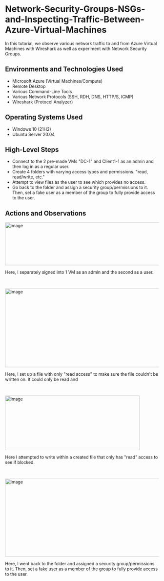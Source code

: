 # Network-Security-Groups-NSGs-and-Inspecting-Traffic-Between-Azure-Virtual-Machines
In this tutorial, we observe various network traffic to and from Azure Virtual Machines with Wireshark as well as experiment with Network Security Groups.
<h2>Environments and Technologies Used</h2>

- Microsoft Azure (Virtual Machines/Compute)
- Remote Desktop
- Various Command-Line Tools
- Various Network Protocols (SSH, RDH, DNS, HTTP/S, ICMP)
- Wireshark (Protocol Analyzer)

<h2>Operating Systems Used </h2>

- Windows 10 (21H2)
- Ubuntu Server 20.04

<h2>High-Level Steps</h2>

- Connect to the 2 pre-made VMs "DC-1" and Client1-1 as an admin and then log in as a regular user.
- Create 4 folders with varying access types and permissions. "read, read/write, etc."
- Attempt to view files as the user to see which provides no access.
- Go back to the folder and assign a security group/permissions to it. Then, set a fake user as a member of the group to fully provide access to the user.

<h2>Actions and Observations</h2>

<p>
<img width="628" height="140" alt="image" src="https://github.com/user-attachments/assets/aa2a5d55-4d7f-416b-af70-f57fe7f31080" />

</p>
<p>
Here, I separately signed into 1 VM as an admin and the second as a user.
</p>
<br />

<p>
<img width="512" height="257" alt="image" src="https://github.com/user-attachments/assets/cfba75bb-12bb-428f-8225-520f51d5e01f" />

</p>
<p>
Here, I set up a file with only "read access" to make sure the file couldn't be written on. It could only be read and 
</p>
<br />

<p>
<img width="441" height="178" alt="image" src="https://github.com/user-attachments/assets/9b7548f4-a76b-45cd-8b38-6aedd20b9eee" />

</p>
<p>
Here I attempted to write within a created file that only has "read" access to see if blocked.
</p>
<br />

<p>
<img width="751" height="255" alt="image" src="https://github.com/user-attachments/assets/169da598-95bc-4f64-827e-e5cb3b15d302" />

</p>
<p>
Here, I went back to the folder and assigned a security group/permissions to it. Then, set a fake user as a member of the group to fully provide access to the user.
</p>
<br />
